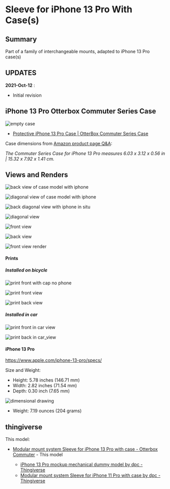Sleeve for iPhone 13 Pro With Case(s)
=====================================

Summary
-------

Part of a family of interchangeable mounts, adapted to iPhone 13 Pro case(s)

UPDATES
-------

**2021-Oct-12** :

-	Initial revision

iPhone 13 Pro Otterbox Commuter Series Case
-------------------------------------------

![empty case](img/case_itself.jpg)

-	[Protective iPhone 13 Pro Case | OtterBox Commuter Series Case](https://www.otterbox.com/en-us/iphone-13-pro/commuter-series-antimicrobial-case/commuter-iphp21.html)

Case dimensions from [Amazon product page Q&A](https://www.amazon.com/OtterBox-Commuter-Case-iPhone-ONLY/dp/B09D5PFMDR/):

*The Commuter Series Case for iPhone 13 Pro measures 6.03 x 3.12 x 0.56 in | 15.32 x 7.92 x 1.41 cm.*

Views and Renders
-----------------

![back view of case model with iphone](img/back_view__obx_commuter.png)

![diagonal view of case model with iphone](img/diag_view__obx_commuter.png)

![back diagonal view with iphone in situ](img/sleeve_back_diag_view__obx_commuter_iphone13pro.png)

![diagonal view](img/sleeve_diag_view__obx_commuter.png)

![front view](img/sleeve_front__obx_commuter.png)

![back view](img/sleeve_back__obx_commuter.png)

![front view render](img/front_view_sleeve_render.png)

#### Prints

##### Installed on bicycle

![print front with cap no phone](img/print_with_cap__obx_commuter.jpg)

![print front view](img/print_front__obx_commuter.jpg)

![print back view](img/print_back__obx_commuter.jpg)

##### Installed in car

![print front in car view](img/print_front_in_car__obx_commuter.jpg)

![print back in car_view](img/print_back_in_car__obx_commuter.jpg)

#### iPhone 13 Pro

https://www.apple.com/iphone-13-pro/specs/

Size and Weight:

-	Height: 5.78 inches (146.71 mm)
-	Width: 2.82 inches (71.54 mm)
-	Depth: 0.30 inch (7.65 mm)

![dimensional drawing](../iphone_13_pro_mockup/img/dimensions_iphone_13_pro__screenshot.png)

-	Weight: 7.19 ounces (204 grams)

thingiverse
-----------

This model:

-	[Modular mount system Sleeve for iPhone 13 Pro with case - Otterbox Commuter](https://www.thingiverse.com/thing:5019596) - This model

	-	[iPhone 13 Pro mockup mechanical dummy model by dpc - Thingiverse](https://www.thingiverse.com/thing:4980345)
	-	[Modular mount system Sleeve for iPhone 11 Pro with case by dpc - Thingiverse](https://www.thingiverse.com/thing:3865844)
